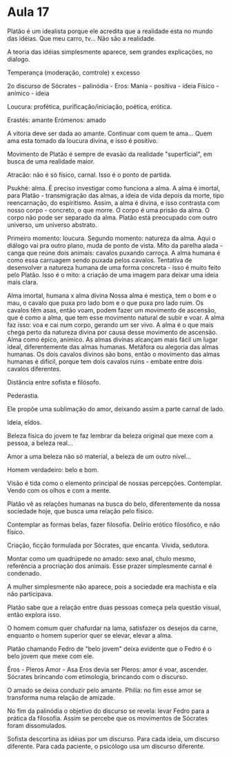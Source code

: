 Aula 17
=======

Platão é um idealista porque ele acredita que a realidade esta no mundo das idéias. Que meu carro, tv... Não são a realidade.

A teoria das idéias simplesmente aparece, sem grandes explicações, no dialogo.

Temperança (moderação, comtrole) x excesso

2o discurso de Sócrates - palinódia - Eros:
Mania - positiva - ideia
Físico - anímico - ideia

Loucura: profética, purificação/iniciação, poética, erótica.

Erastés: amante
Erómenos: amado

A vitoria deve ser dada ao amante. Continuar com quem te ama... Quem ama esta tomado da loucura divina, e isso é positivo.

Movimento de Platão é sempre de evasão da realidade "superficial", em busca de uma realidade maior.

Atracão: não é só físico, carnal. Isso é o ponto de partida.

Psukhé: alma. É preciso investigar como funciona a alma. A alma é imortal, para Platão - transmigração das almas, a ideia de vida depois da morte, tipo reencarnação, do espiritismo. Assim, a alma é divina, e isso contrasta com nosso corpo - concreto, o que morre. O corpo é uma prisão da alma. O corpo não pode ser separado da alma. Platão está preocupado com outro universo, um universo abstrato.

Primeiro momento: loucura.
Segundo momento: natureza da alma. Aqui o diálogo vai pra outro plano, muda de ponto de vista. Mito da parelha alada - canga que reúne dois animais: cavalos puxando carroça. A alma humana é como essa carruagem sendo puxada pelos cavalos. Tentativa de desenvolver a natureza humana de uma forma concreta - isso é muito feito pelo Platão. Isso é o mito: a criação de uma imagem para deixar uma ideia mais clara.

Alma imortal, humana x alma divina
Nossa alma é mestiça, tem o bom e o mau, o cavalo que puxa pro lado bom e o que puxa pro lado ruim. Os cavalos têm asas, então voam, podem fazer um movimento de ascensão, que é como a alma, que tem esse movimento natural de subir e voar. A alma faz isso: voa e cai num corpo, gerando um ser vivo. A alma é o que mais chega perto da natureza divina por causa desse movimento de ascensão. Alma como épico, anímico. As almas divinas alcançam mais fácil um lugar ideal, diferentemente das almas humanas. Metáfora ou alegoria das almas humanas. Os dois cavalos divinos são bons, então o movimento das almas humanas é difícil, porque tem dois cavalos ruins - embate entre dois cavalos diferentes.

Distância entre sofista e filósofo.

Pederastia.

Ele propõe uma sublimação do amor, deixando assim a parte carnal de lado.

Ideia, eîdos.

Beleza física do jovem te faz lembrar da beleza original que mexe com a pessoa, a beleza real...

Amor a uma beleza não só material, a beleza de um outro nível...

Homem verdadeiro: belo e bom.

Visão é tida como o elemento principal de nossas percepções. Contemplar. Vendo com os olhos e com a mente.

Platão vê as relações humanas na busca do belo, diferentemente da nossa sociedade hoje, que busca uma relação pelo físico.

Contemplar as formas belas, fazer filosofia. Delírio erótico filosófico, e não físico.

Criação, ficção formulada por Sócrates, que encanta. Vívida, sedutora.

Montar como um quadrúpede no amado: sexo anal, chulo mesmo, referência a procriação dos animais. Esse prazer simplesmente carnal é condenado.

A mulher simplesmente não aparece, pois a sociedade era machista e ela não participava.

Platão sabe que a relação entre duas pessoas começa pela questão visual, então explora isso.

O homem comum quer chafurdar na lama, satisfazer os desejos da carne, enquanto o homem superior quer se elevar, elevar a alma.

Platão chamando Fedro de "belo jovem" deixa evidente que o Fedro é o belo jovem que mexe com ele.

Êros - Pleros
Amor - Asa
Eros devia ser Pleros: amor é voar, ascender.
Sócrates brincando com etimologia, brincando com o discurso.

O amado se deixa conduzir pelo amante.
Philía: no fim esse amor se transforma numa relação de amizade.

No fim da palinódia o objetivo do discurso se revela: levar Fedro para a prática da filosofia. Assim se percebe que os movimentos de Sócrates foram dissomulados.

Sofista descortina as idéias por um discurso. Para cada ideia, um discurso diferente. Para cada paciente, o psicólogo usa um discurso diferente.